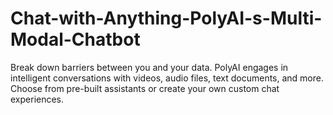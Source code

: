 # Chat-with-Anything-PolyAI-s-Multi-Modal-Chatbot
Break down barriers between you and your data. PolyAI engages in intelligent conversations with videos, audio files, text documents, and more. Choose from pre-built assistants or create your own custom chat experiences.
